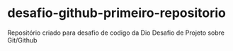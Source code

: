 # desafio-github-primeiro-repositorio
Repositório criado para desafio de codigo da Dio
Desafio de Projeto sobre Git/Github 
